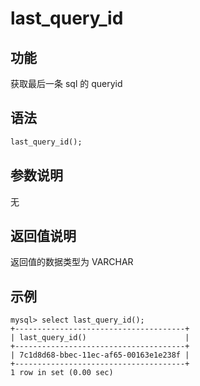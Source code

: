 # last_query_id

## 功能

获取最后一条 sql 的 queryid

## 语法

```Haskell
last_query_id();
```

## 参数说明

无

## 返回值说明

返回值的数据类型为 VARCHAR

## 示例

```Plain Text
mysql> select last_query_id();
+--------------------------------------+
| last_query_id()                      |
+--------------------------------------+
| 7c1d8d68-bbec-11ec-af65-00163e1e238f |
+--------------------------------------+
1 row in set (0.00 sec)
```
